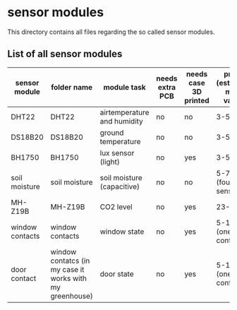 #  sensor modules

This directory contains all files regarding the so called sensor modules.

## List of all sensor modules

| sensor module   | folder name     | module task                 | needs extra PCB | needs case 3D printed   | price (estimate may vary) |
| --------------- | --------------- | --------------------------- |---------------- | ----------------------- | ------------------------- |
| DHT22           | DHT22           | airtemperature and humidity | no              | no                      | 3-5$                      |
| DS18B20         | DS18B20         | ground temperature          | no              | no                      | 3-5$                      |
| BH1750          | BH1750          | lux sensor (light)          | no              | yes                     | 3-5$                      |
| soil moisture   | soil moisture   | soil moisture (capacitive)  | no              | no                      | 5-7$ (four sensors)       |
| MH-Z19B         | MH-Z19B         | CO2 level                   | no              | yes                     | 23-25$                    |
| window contacts | window contacts | window state                | no              | yes                     | 5-10$ (one contact)       |
| door contact    | window contatcs (in my case it works with my greenhouse) | door state                  | no              | yes                     | 5-10$ (one contact)       |
